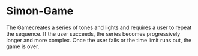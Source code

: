 # Simon-Game
The Gamecreates a series of tones and lights and requires a user to repeat the sequence. If the user succeeds, the series becomes progressively longer and more complex. Once the user fails or the time limit runs out, the game is over.

